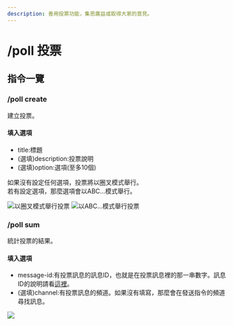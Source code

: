 ```yaml
---
description: 善用投票功能，集思廣益或取得大家的意見。
---
```


# /poll 投票

## 指令一覽

### /poll create

建立投票。

#### 填入選項

* title:標題
* (選填)description:投票說明
* (選填)option:選項(至多10個)

如果沒有設定任何選項，投票將以圈叉模式舉行。\
若有設定選項，那麼選項會以ABC...模式舉行。

![以圈叉模式舉行投票](https://cdn.discordapp.com/attachments/848902789681381416/966009566137548853/unknown.png) ![以ABC...模式舉行投票](https://cdn.discordapp.com/attachments/848902789681381416/966009609418575902/unknown.png)

### /poll sum

統計投票的結果。

#### 填入選項

* message-id:有投票訊息的訊息ID，也就是在投票訊息裡的那一串數字。訊息ID的說明請看[這裡](../basic-illustrate.md#yong-hu-id-bin-dao-id-xun-xi-id)。
* (選填)channel:有投票訊息的頻道。如果沒有填寫，那麼會在發送指令的頻道尋找訊息。

![](https://cdn.discordapp.com/attachments/848902789681381416/966011396137566268/unknown.png)
